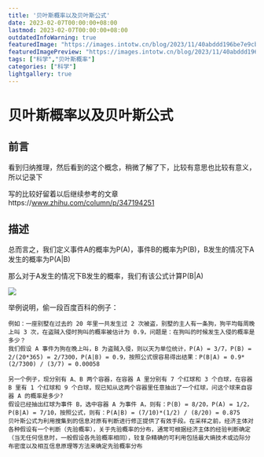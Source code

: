 ```yaml
---
title: '贝叶斯概率以及贝叶斯公式'
date: 2023-02-07T00:00:00+08:00
lastmod: 2023-02-07T00:00:00+08:00
outdatedInfoWarning: true
featuredImage: "https://images.intotw.cn/blog/2023/11/40abddd196be7e9cb79b83534d4983a4.webp"
featuredImagePreview: "https://images.intotw.cn/blog/2023/11/40abddd196be7e9cb79b83534d4983a4.webp"
tags: ["科学","贝叶斯概率"]
categories: ["科学"]
lightgallery: true
---
```


# 贝叶斯概率以及贝叶斯公式

## 前言

看到归纳推理，然后看到的这个概念，稍微了解了下，比较有意思也比较有意义，所以记录下

写的比较好留着以后继续参考的文章https://www.zhihu.com/column/p/347194251

## 描述

总而言之，我们定义事件A的概率为P(A)，事件B的概率为P(B)，B发生的情况下A发生的概率为P(A|B)

那么对于A发生的情况下B发生的概率，我们有该公式计算P(B|A)

![](https://images.intotw.cn/blog/2023/09/40d7477520c041b31e9de5086754530a.png)

举例说明，偷一段百度百科的例子：

```
例如：一座别墅在过去的 20 年里一共发生过 2 次被盗，别墅的主人有一条狗，狗平均每周晚上叫 3 次，在盗贼入侵时狗叫的概率被估计为 0.9，问题是：在狗叫的时候发生入侵的概率是多少？
我们假设 A 事件为狗在晚上叫，B 为盗贼入侵，则以天为单位统计，P(A) = 3/7，P(B) = 2/(20*365) = 2/7300，P(A|B) = 0.9，按照公式很容易得出结果：P(B|A) = 0.9*(2/7300) / (3/7) = 0.00058

另一个例子，现分别有 A、B 两个容器，在容器 A 里分别有 7 个红球和 3 个白球，在容器 B 里有 1 个红球和 9 个白球，现已知从这两个容器里任意抽出了一个红球，问这个球来自容器 A 的概率是多少?
假设已经抽出红球为事件 B，选中容器 A 为事件 A，则有：P(B) = 8/20，P(A) = 1/2，P(B|A) = 7/10，按照公式，则有：P(A|B) = (7/10)*(1/2) / (8/20) = 0.875
贝叶斯公式为利用搜集到的信息对原有判断进行修正提供了有效手段。在采样之前，经济主体对各种假设有一个判断（先验概率），关于先验概率的分布，通常可根据经济主体的经验判断确定（当无任何信息时，一般假设各先验概率相同），较复杂精确的可利用包括最大熵技术或边际分布密度以及相互信息原理等方法来确定先验概率分布
```
